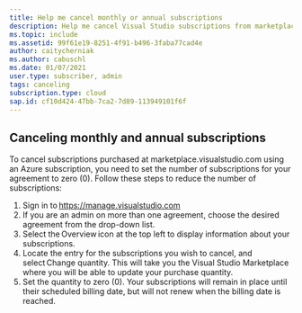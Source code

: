```yaml
---
title: Help me cancel monthly or annual subscriptions
description: Help me cancel Visual Studio subscriptions from marketplace.visualstudio.com
ms.topic: include
ms.assetid: 99f61e19-8251-4f91-b496-3faba77cad4e
author: caitycherniak
ms.author: cabuschl
ms.date: 01/07/2021
user.type: subscriber, admin
tags: canceling
subscription.type: cloud
sap.id: cf10d424-47bb-7ca2-7d89-113949101f6f
---
```


## Canceling monthly and annual subscriptions

To cancel subscriptions purchased at marketplace.visualstudio.com using an Azure subscription, you need to set the number of subscriptions for your agreement to zero (0). Follow these steps to reduce the number of subscriptions: 

1. Sign in to https://manage.visualstudio.com
2. If you are an admin on more than one agreement, choose the desired agreement from the drop-down list. 
3. Select the Overview icon at the top left to display information about your subscriptions. 
4. Locate the entry for the subscriptions you wish to cancel, and select Change quantity. This will take you the Visual Studio Marketplace where you will be able to update your purchase quantity.  
5. Set the quantity to zero (0). Your subscriptions will remain in place until their scheduled billing date, but will not renew when the billing date is reached.